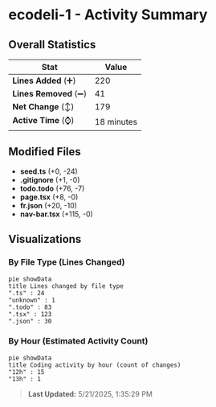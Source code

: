 # ecodeli-1 - Activity Summary 

## Overall Statistics

| Stat                   | Value                                                             |
| ---------------------- | ----------------------------------------------------------------- |
| **Lines Added** (➕)   | 220                                          |
| **Lines Removed** (➖) | 41                                        |
| **Net Change** (↕)    | 179                |
| **Active Time** (⌚)   | 18 minutes |


## Modified Files
- **seed.ts** (+0, -24)
- **.gitignore** (+1, -0)
- **todo.todo** (+76, -7)
- **page.tsx** (+8, -0)
- **fr.json** (+20, -10)
- **nav-bar.tsx** (+115, -0)

## Visualizations

### By File Type (Lines Changed)

```mermaid
pie showData
title Lines changed by file type
".ts" : 24
"unknown" : 1
".todo" : 83
".tsx" : 123
".json" : 30
```

### By Hour (Estimated Activity Count)

```mermaid
pie showData
title Coding activity by hour (count of changes)
"12h" : 15
"13h" : 1
```


> **Last Updated:** 5/21/2025, 1:35:29 PM